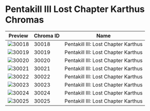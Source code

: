 # Pentakill III Lost Chapter Karthus Chromas

| Preview | Chroma ID | Name |
|---------|-----------|------|
| ![30018](https://raw.communitydragon.org/latest/plugins/rcp-be-lol-game-data/global/default/v1/champion-chroma-images/30/30018.png) | 30018 | Pentakill III: Lost Chapter Karthus |
| ![30019](https://raw.communitydragon.org/latest/plugins/rcp-be-lol-game-data/global/default/v1/champion-chroma-images/30/30019.png) | 30019 | Pentakill III: Lost Chapter Karthus |
| ![30020](https://raw.communitydragon.org/latest/plugins/rcp-be-lol-game-data/global/default/v1/champion-chroma-images/30/30020.png) | 30020 | Pentakill III: Lost Chapter Karthus |
| ![30021](https://raw.communitydragon.org/latest/plugins/rcp-be-lol-game-data/global/default/v1/champion-chroma-images/30/30021.png) | 30021 | Pentakill III: Lost Chapter Karthus |
| ![30022](https://raw.communitydragon.org/latest/plugins/rcp-be-lol-game-data/global/default/v1/champion-chroma-images/30/30022.png) | 30022 | Pentakill III: Lost Chapter Karthus |
| ![30023](https://raw.communitydragon.org/latest/plugins/rcp-be-lol-game-data/global/default/v1/champion-chroma-images/30/30023.png) | 30023 | Pentakill III: Lost Chapter Karthus |
| ![30024](https://raw.communitydragon.org/latest/plugins/rcp-be-lol-game-data/global/default/v1/champion-chroma-images/30/30024.png) | 30024 | Pentakill III: Lost Chapter Karthus |
| ![30025](https://raw.communitydragon.org/latest/plugins/rcp-be-lol-game-data/global/default/v1/champion-chroma-images/30/30025.png) | 30025 | Pentakill III: Lost Chapter Karthus |